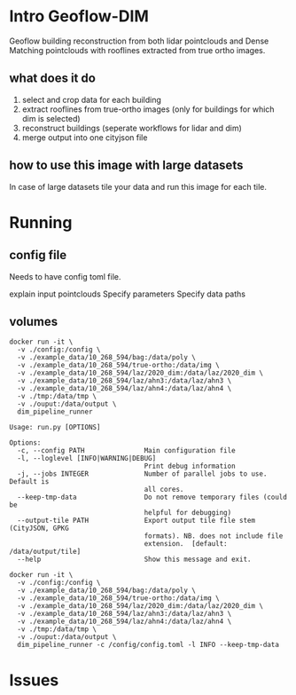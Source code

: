# Intro Geoflow-DIM
Geoflow building reconstruction from both lidar pointclouds and Dense Matching pointclouds with rooflines extracted from true ortho images.

## what does it do
1. select and crop data for each building
2. extract rooflines from true-ortho images (only for buildings for which dim is selected)
3. reconstruct buildings (seperate workflows for lidar and dim)
4. merge output into one cityjson file

## how to use this image with large datasets
In case of large datasets tile your data and run this image for each tile.


# Running

## config file
Needs to have config toml file.

explain input pointclouds
Specify parameters
Specify data paths

## volumes
```
docker run -it \
  -v ./config:/config \
  -v ./example_data/10_268_594/bag:/data/poly \
  -v ./example_data/10_268_594/true-ortho:/data/img \
  -v ./example_data/10_268_594/laz/2020_dim:/data/laz/2020_dim \
  -v ./example_data/10_268_594/laz/ahn3:/data/laz/ahn3 \
  -v ./example_data/10_268_594/laz/ahn4:/data/laz/ahn4 \
  -v ./tmp:/data/tmp \
  -v ./ouput:/data/output \
  dim_pipeline_runner
```

```
Usage: run.py [OPTIONS]

Options:
  -c, --config PATH               Main configuration file
  -l, --loglevel [INFO|WARNING|DEBUG]
                                  Print debug information
  -j, --jobs INTEGER              Number of parallel jobs to use. Default is
                                  all cores.
  --keep-tmp-data                 Do not remove temporary files (could be
                                  helpful for debugging)
  --output-tile PATH              Export output tile file stem (CityJSON, GPKG
                                  formats). NB. does not include file
                                  extension.  [default: /data/output/tile]
  --help                          Show this message and exit.
```

```
docker run -it \
  -v ./config:/config \
  -v ./example_data/10_268_594/bag:/data/poly \
  -v ./example_data/10_268_594/true-ortho:/data/img \
  -v ./example_data/10_268_594/laz/2020_dim:/data/laz/2020_dim \
  -v ./example_data/10_268_594/laz/ahn3:/data/laz/ahn3 \
  -v ./example_data/10_268_594/laz/ahn4:/data/laz/ahn4 \
  -v ./tmp:/data/tmp \
  -v ./ouput:/data/output \
  dim_pipeline_runner -c /config/config.toml -l INFO --keep-tmp-data
```

# Issues
